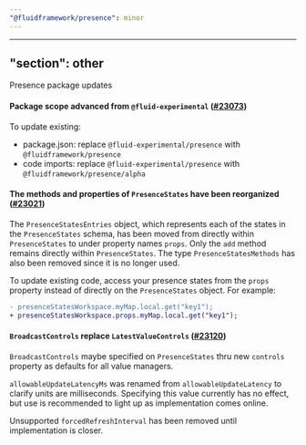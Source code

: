 ```yaml
---
"@fluidframework/presence": minor
---
```

---
"section": other
---

Presence package updates

#### Package scope advanced from `@fluid-experimental` ([#23073](https://github.com/microsoft/FluidFramework/pull/23073))

To update existing:
- package.json: replace `@fluid-experimental/presence` with `@fluidframework/presence`
- code imports: replace `@fluid-experimental/presence` with `@fluidframework/presence/alpha`

#### The methods and properties of `PresenceStates` have been reorganized ([#23021](https://github.com/microsoft/FluidFramework/pull/23021))

The `PresenceStatesEntries` object, which represents each of the states in the `PresenceStates` schema, has been moved from directly within `PresenceStates` to under property names `props`. Only the `add` method remains directly within `PresenceStates`. The type `PresenceStatesMethods` has also been removed since it is no longer used.

To update existing code, access your presence states from the `props` property instead of directly on the `PresenceStates` object. For example:
```patch
- presenceStatesWorkspace.myMap.local.get("key1");
+ presenceStatesWorkspace.props.myMap.local.get("key1");
```

#### `BroadcastControls` replace `LatestValueControls` ([#23120](https://github.com/microsoft/FluidFramework/pull/23120))

`BroadcastControls` maybe specified on `PresenceStates` thru new `controls` property as defaults for all value managers.

`allowableUpdateLatencyMs` was renamed from `allowableUpdateLatency` to clarify units are milliseconds. Specifying this value currently has no effect, but use is recommended to light up as implementation comes online.

Unsupported `forcedRefreshInterval` has been removed until implementation is closer.
